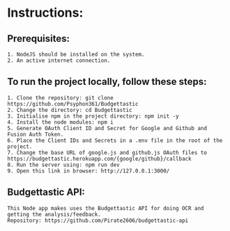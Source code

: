 # Instructions:

## Prerequisites:
    1. NodeJS should be installed on the system.
    2. An active internet connection.

## To run the project locally, follow these steps:
    1. Clone the repository: git clone https://github.com/Psyphon361/Budgettastic
    2. Change the directory: cd Budgettastic
    3. Initialise npm in the project directory: npm init -y
    4. Install the node modules: npm i
    5. Generate OAuth Client ID and Secret for Google and Github and Fusion Auth Token.
    6. Place the Client IDs and Secrets in a .env file in the root of the project.
    7. Change the base URL of google.js and github.js OAuth files to https://budgettastic.herokuapp.com/{google/github}/callback
    8. Run the server using: npm run dev
    9. Open this link in browser: http://127.0.0.1:3000/
   
## Budgettastic API:
    This Node app makes uses the Budgettastic API for doing OCR and getting the analysis/feedback.
    Repository: https://github.com/Pirate2606/budgettastic-api
